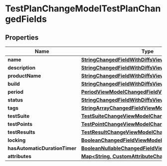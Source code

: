

# TestPlanChangeModelTestPlanChangedFields


## Properties

| Name | Type | Description | Notes |
|------------ | ------------- | ------------- | -------------|
|**name** | [**StringChangedFieldWithDiffsViewModel**](StringChangedFieldWithDiffsViewModel.md) |  |  [optional] |
|**description** | [**StringChangedFieldWithDiffsViewModel**](StringChangedFieldWithDiffsViewModel.md) |  |  [optional] |
|**productName** | [**StringChangedFieldWithDiffsViewModel**](StringChangedFieldWithDiffsViewModel.md) |  |  [optional] |
|**build** | [**StringChangedFieldWithDiffsViewModel**](StringChangedFieldWithDiffsViewModel.md) |  |  [optional] |
|**period** | [**PeriodViewModelChangedFieldViewModel**](PeriodViewModelChangedFieldViewModel.md) |  |  [optional] |
|**status** | [**StringChangedFieldWithDiffsViewModel**](StringChangedFieldWithDiffsViewModel.md) |  |  [optional] |
|**tags** | [**StringArrayChangedFieldViewModel**](StringArrayChangedFieldViewModel.md) |  |  [optional] |
|**testSuite** | [**TestSuiteChangeViewModelChangedFieldViewModel**](TestSuiteChangeViewModelChangedFieldViewModel.md) |  |  [optional] |
|**testPoints** | [**TestPointChangeViewModelChangedFieldViewModel**](TestPointChangeViewModelChangedFieldViewModel.md) |  |  [optional] |
|**testResults** | [**TestResultChangeViewModelChangedFieldViewModel**](TestResultChangeViewModelChangedFieldViewModel.md) |  |  [optional] |
|**locking** | [**BooleanChangedFieldViewModel**](BooleanChangedFieldViewModel.md) |  |  [optional] |
|**hasAutomaticDurationTimer** | [**BooleanNullableChangedFieldViewModel**](BooleanNullableChangedFieldViewModel.md) |  |  [optional] |
|**attributes** | [**Map&lt;String, CustomAttributeChangeModel&gt;**](CustomAttributeChangeModel.md) |  |  [optional] |



